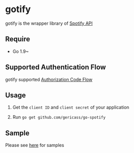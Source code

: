 # gotify

gotify is the wrapper library of [Spotify API](https://developer.spotify.com/web-api/)

## Require

- Go 1.9~

## Supported Authentication Flow

gotify supported [Authorization Code Flow](https://developer.spotify.com/web-api/authorization-guide/#authorization_code_flow)


## Usage

1. Get the `client ID` and `client secret` of your application

2. Run `go get github.com/gericass/go-spotify`

## Sample

Please see [here](https://github.com/gericass/gotifySample) for samples
